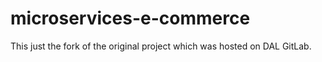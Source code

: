 # microservices-e-commerce

This just the fork of the original project which was hosted on DAL GitLab.
